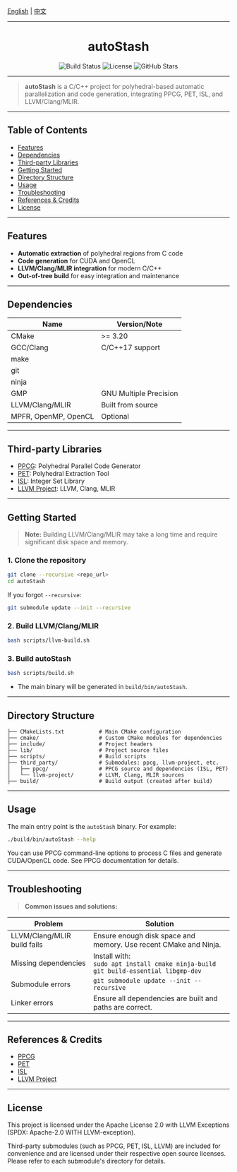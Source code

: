 [English](README.md) | [中文](README-zh.md)

---

<h1 align="center">autoStash</h1>

<p align="center">
  <img src="https://img.shields.io/badge/build-passing-brightgreen" alt="Build Status" />
  <img src="https://img.shields.io/badge/license-MIT-blue" alt="License" />
  <img src="https://img.shields.io/badge/stars-★--" alt="GitHub Stars" />
</p>

---

> **autoStash** is a C/C++ project for polyhedral-based automatic parallelization and code generation, integrating PPCG, PET, ISL, and LLVM/Clang/MLIR.

---

## Table of Contents
- [Features](#features)
- [Dependencies](#dependencies)
- [Third-party Libraries](#third-party-libraries)
- [Getting Started](#getting-started)
- [Directory Structure](#directory-structure)
- [Usage](#usage)
- [Troubleshooting](#troubleshooting)
- [References & Credits](#references--credits)
- [License](#license)

---

## Features
- **Automatic extraction** of polyhedral regions from C code
- **Code generation** for CUDA and OpenCL
- **LLVM/Clang/MLIR integration** for modern C/C++
- **Out-of-tree build** for easy integration and maintenance

---

## Dependencies
| Name    | Version/Note                |
|---------|-----------------------------|
| CMake   | >= 3.20                     |
| GCC/Clang | C/C++17 support           |
| make    |                             |
| git     |                             |
| ninja   |                             |
| GMP     | GNU Multiple Precision      |
| LLVM/Clang/MLIR | Built from source   |
| MPFR, OpenMP, OpenCL | Optional       |

---

## Third-party Libraries
- [PPCG](https://repo.or.cz/ppcg.git): Polyhedral Parallel Code Generator
- [PET](https://repo.or.cz/pet.git): Polyhedral Extraction Tool
- [ISL](https://repo.or.cz/isl.git): Integer Set Library
- [LLVM Project](https://github.com/llvm/llvm-project): LLVM, Clang, MLIR

---

## Getting Started

> **Note:** Building LLVM/Clang/MLIR may take a long time and require significant disk space and memory.

### 1. Clone the repository
```sh
git clone --recursive <repo_url>
cd autoStash
```
If you forgot `--recursive`:
```sh
git submodule update --init --recursive
```

### 2. Build LLVM/Clang/MLIR
```sh
bash scripts/llvm-build.sh
```

### 3. Build autoStash
```sh
bash scripts/build.sh
```
- The main binary will be generated in `build/bin/autoStash`.

---

## Directory Structure
```text
├── CMakeLists.txt           # Main CMake configuration
├── cmake/                   # Custom CMake modules for dependencies
├── include/                 # Project headers
├── lib/                     # Project source files
├── scripts/                 # Build scripts
├── third_party/             # Submodules: ppcg, llvm-project, etc.
│   ├── ppcg/                # PPCG source and dependencies (ISL, PET)
│   └── llvm-project/        # LLVM, Clang, MLIR sources
├── build/                   # Build output (created after build)
```

---

## Usage
The main entry point is the `autoStash` binary. For example:
```sh
./build/bin/autoStash --help
```
You can use PPCG command-line options to process C files and generate CUDA/OpenCL code. See PPCG documentation for details.

---

## Troubleshooting
> **Common issues and solutions:**

| Problem | Solution |
|---------|----------|
| LLVM/Clang/MLIR build fails | Ensure enough disk space and memory. Use recent CMake and Ninja. |
| Missing dependencies | Install with: <br> `sudo apt install cmake ninja-build git build-essential libgmp-dev` |
| Submodule errors | `git submodule update --init --recursive` |
| Linker errors | Ensure all dependencies are built and paths are correct. |

---

## References & Credits
- [PPCG](https://repo.or.cz/ppcg.git)
- [PET](https://repo.or.cz/pet.git)
- [ISL](https://repo.or.cz/isl.git)
- [LLVM Project](https://github.com/llvm/llvm-project)

---

## License
This project is licensed under the Apache License 2.0 with LLVM Exceptions (SPDX: Apache-2.0 WITH LLVM-exception).

Third-party submodules (such as PPCG, PET, ISL, LLVM) are included for convenience and are licensed under their respective open source licenses. Please refer to each submodule's directory for details. 